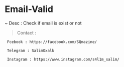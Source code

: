# Email-Valid
~ Desc : Check if email is exist or not


> Contact : 


  ```
   Fcebook : https://facebook.com/SQmazine/
   
   Telegram : SalimOxalk
   
   Instagram : https://www.instagram.com/s4l1m_salim/
   ```
